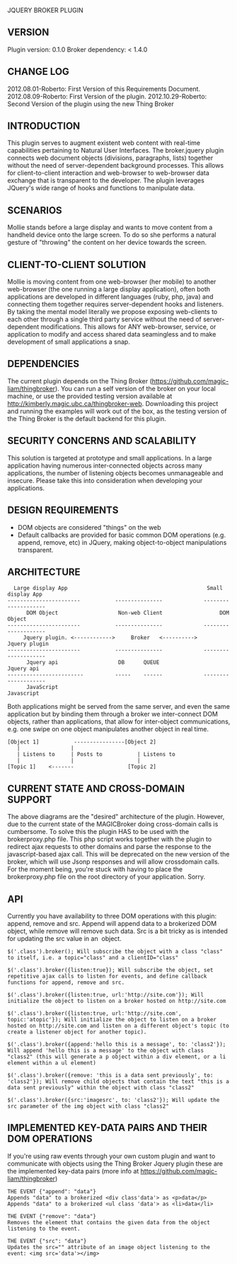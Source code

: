JQUERY BROKER PLUGIN

## VERSION

Plugin version: 0.1.0
Broker dependency: < 1.4.0

## CHANGE LOG
2012.08.01-Roberto: First Version of this Requirements Document.
2012.08.09-Roberto: First Version of the plugin.
2012.10.29-Roberto: Second Version of the plugin using the new Thing Broker

## INTRODUCTION

This plugin serves to augment existent web content with real-time capabilities pertaining to Natural User Interfaces. The broker.jquery plugin connects web document objects (divisions, paragraphs, lists) together without the need of server-dependent background processes. This allows for client-to-client interaction and web-browser to web-browser data exchange that is transparent to the developer. The plugin leverages JQuery's wide range of hooks and functions to manipulate data.

## SCENARIOS

Mollie stands before a large display and wants to move content from a handheld device onto the large screen. To do so she performs a natural gesture of "throwing" the content on her device towards the screen.

## CLIENT-TO-CLIENT SOLUTION

Mollie is moving content from one web-browser (her mobile) to another web-browser (the one running a large display application), often both applications are developed in different languages (ruby, php, java) and connecting them together requires server-dependent hooks and listeners. By taking the mental model literally we propose exposing web-clients to each other through a single third party service without the need of server-dependent modifications. This allows for ANY web-browser, service, or application to modify and access shared data seamingless and to make development of small applications a snap.

## DEPENDENCIES

The current plugin depends on the Thing Broker (https://github.com/magic-liam/thingbroker). You can run a self version of the broker on your local machine, or use the provided testing version available at http://kimberly.magic.ubc.ca/thingbroker-web. Downloading this project and running the examples will work out of the box, as the testing version of the Thing Broker is the default backend for this plugin.

## SECURITY CONCERNS AND SCALABILITY

This solution is targeted at prototype and small applications. In a large application having numerous inter-connected objects across many applications, the number of listening objects becomes unmanageable and insecure. Please take this into consideration when developing your applications.

## DESIGN REQUIREMENTS

* DOM objects are considered "things" on the web
* Default callbacks are provided for basic common DOM operations (e.g. append, remove, etc) in JQuery, making object-to-object manipulations transparent.

## ARCHITECTURE
```
  Large display App                                            Small display App
-----------------------           ---------------             --------------------
      DOM Object                   Non-web Client                  DOM Object
-----------------------           ---------------             --------------------
     Jquery plugin. <------------>     Broker   <---------->      Jquery plugin
-----------------------           ---------------             --------------------
      Jquery api                   DB      QUEUE                  Jquery api
------------------------          -----    ------             --------------------
      JavaScript                                                   Javascript
```
Both applications might be served from the same server, and even the same application but by binding them through a broker we inter-connect DOM objects, rather than applications, that allow for inter-object communications, e.g. one swipe on one object manipulates another object in real time.

```
[Object 1]           ----------------[Object 2]
   |                |
   | Listens to     | Posts to           | Listens to
   |                |                    |
[Topic 1]    <-------                 [Topic 2]

```

## CURRENT STATE AND CROSS-DOMAIN SUPPORT

The above diagrams are the "desired" architecture of the plugin. However, due to the current state of the MAGICBroker doing cross-domain calls is cumbersome. To solve this the plugin HAS to be used with the brokerproxy.php file. This php script works together with the plugin to redirect ajax requests to other domains and parse the response to the javascript-based ajax call. This will be deprecated on the new version of the broker, which will use Jsonp responses and will allow crossdomain calls. For the moment being, you're stuck with having to place the brokerproxy.php file on the root directory of your application. Sorry.

## API

Currently you have availability to three DOM operations with this plugin: append, remove and src. Append will append data to a brokerized DOM object, while remove will remove such data. Src is a bit tricky as is intended for updating the src value in an <img> object.


```
$('.class').broker(); Will subscribe the object with a class "class" to itself, i.e. a topic="class" and a clientID="class"

$('.class').broker({listen:true}); Will subscribe the object, set repetitive ajax calls to listen for events, and define callback functions for append, remove and src.

$('.class').broker({listen:true, url:'http://site.com'}); Will initialize the object to listen on a broker hosted on http://site.com

$('.class').broker({listen:true, url:'http://site.com', topic:'atopic'}); Will initialize the object to listen on a broker hosted on http://site.com and listen on a different object's topic (to create a listener object for another topic).

$('.class').broker({append:'hello this is a message', to: 'class2'}); Will append 'hello this is a message' to the object with class "class2" (this will generate a p object within a div element, or a li element within a ul element)

$('.class').broker({remove: 'this is a data sent previously', to: 'class2'}); Will remove child objects that contain the text "this is a data sent previously" within the object with class "class2"

$('.class').broker({src:'imagesrc', to: 'class2'}); Will update the src parameter of the img object with class "class2"
```


## IMPLEMENTED KEY-DATA PAIRS AND THEIR DOM OPERATIONS

If you're using raw events through your own custom plugin and want to communicate with objects using the Thing Broker Jquery plugin these are the implemented key-data pairs (more info at https://github.com/magic-liam/thingbroker)

```
THE EVENT {"append": "data"}
Appends "data" to a brokerized <div class'data'> as <p>data</p> 
Appends "data" to a brokerized <ul class 'data'> as <li>data</li>
```
```
THE EVENT {"remove": "data"}
Removes the element that contains the given data from the object listening to the event.
```
```
THE EVENT {"src": "data"}
Updates the src="" attribute of an image object listening to the event: <img src='data'></img>
```

